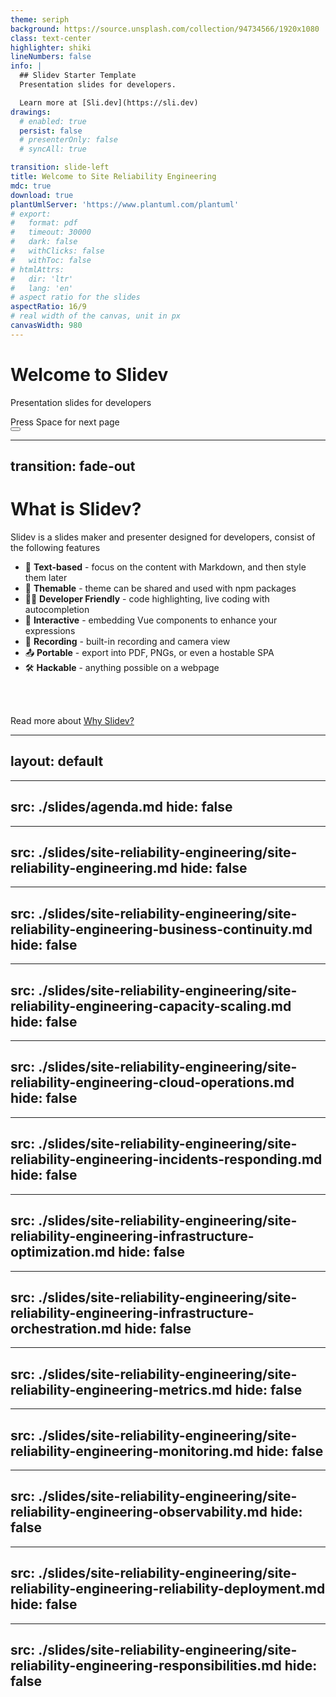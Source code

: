 ```yaml
---
theme: seriph
background: https://source.unsplash.com/collection/94734566/1920x1080
class: text-center
highlighter: shiki
lineNumbers: false
info: |
  ## Slidev Starter Template
  Presentation slides for developers.

  Learn more at [Sli.dev](https://sli.dev)
drawings:
  # enabled: true
  persist: false
  # presenterOnly: false
  # syncAll: true

transition: slide-left
title: Welcome to Site Reliability Engineering
mdc: true
download: true
plantUmlServer: 'https://www.plantuml.com/plantuml'
# export:
#   format: pdf
#   timeout: 30000
#   dark: false
#   withClicks: false
#   withToc: false
# htmlAttrs:
#   dir: 'ltr'
#   lang: 'en'  
# aspect ratio for the slides
aspectRatio: 16/9
# real width of the canvas, unit in px
canvasWidth: 980
---
```


# Welcome to Slidev

Presentation slides for developers

<div class="pt-12">
  <span @click="$slidev.nav.next" class="px-2 py-1 rounded cursor-pointer" hover="bg-white bg-opacity-10">
    Press Space for next page <carbon:arrow-right class="inline"/>
  </span>
</div>

<div class="abs-br m-6 flex gap-2">
  <button @click="$slidev.nav.openInEditor()" title="Open in Editor" class="text-xl slidev-icon-btn opacity-50 !border-none !hover:text-white">
    <carbon:edit />
  </button>
  <a href="https://github.com/slidevjs/slidev" target="_blank" alt="GitHub" title="Open in GitHub"
    class="text-xl slidev-icon-btn opacity-50 !border-none !hover:text-white">
    <carbon-logo-github />
  </a>
</div>

<!--
The last comment block of each slide will be treated as slide notes. It will be visible and editable in Presenter Mode along with the slide. [Read more in the docs](https://sli.dev/guide/syntax.html#notes)
-->

---
transition: fade-out
---

# What is Slidev?

Slidev is a slides maker and presenter designed for developers, consist of the following features

- 📝 **Text-based** - focus on the content with Markdown, and then style them later
- 🎨 **Themable** - theme can be shared and used with npm packages
- 🧑‍💻 **Developer Friendly** - code highlighting, live coding with autocompletion
- 🤹 **Interactive** - embedding Vue components to enhance your expressions
- 🎥 **Recording** - built-in recording and camera view
- 📤 **Portable** - export into PDF, PNGs, or even a hostable SPA
- 🛠 **Hackable** - anything possible on a webpage

<br>
<br>

Read more about [Why Slidev?](https://sli.dev/guide/why)


---
layout: default
---

---
src: ./slides/agenda.md
hide: false
---
---
src: ./slides/site-reliability-engineering/site-reliability-engineering.md
hide: false
---
---
src: ./slides/site-reliability-engineering/site-reliability-engineering-business-continuity.md
hide: false
---
---
src: ./slides/site-reliability-engineering/site-reliability-engineering-capacity-scaling.md
hide: false
---
---
src: ./slides/site-reliability-engineering/site-reliability-engineering-cloud-operations.md
hide: false
---
---
src: ./slides/site-reliability-engineering/site-reliability-engineering-incidents-responding.md
hide: false
---
---
src: ./slides/site-reliability-engineering/site-reliability-engineering-infrastructure-optimization.md
hide: false
---
---
src: ./slides/site-reliability-engineering/site-reliability-engineering-infrastructure-orchestration.md
hide: false
---
---
src: ./slides/site-reliability-engineering/site-reliability-engineering-metrics.md
hide: false
---
---
src: ./slides/site-reliability-engineering/site-reliability-engineering-monitoring.md
hide: false
---
---
src: ./slides/site-reliability-engineering/site-reliability-engineering-observability.md
hide: false
---
---
src: ./slides/site-reliability-engineering/site-reliability-engineering-reliability-deployment.md
hide: false
---
---
src: ./slides/site-reliability-engineering/site-reliability-engineering-responsibilities.md
hide: false
---
